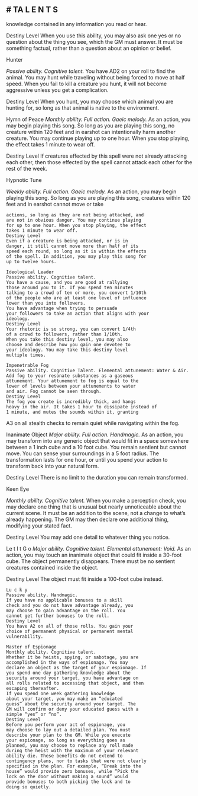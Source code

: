 ## # TA L E N T S

knowledge contained in any information you read or
hear.

Destiny Level
When you use this ability, you may also ask one
yes or no question about the thing you see, which the
GM must answer. It must be something factual,
rather than a question about an opinion or belief.

Hunter

_Passive ability. Cognitive talent._
You have AD2 on your roll to find the animal.
You may hunt while traveling without being forced
to move at half speed. When you fail to kill a
creature you hunt, it will not become aggressive
unless you get a complication.

Destiny Level
When you hunt, you may choose which animal
you are hunting for, so long as that animal is native
to the environment.

Hymn of Peace
_Monthly ability. Full action. Gaeic melody._
As an action, you may begin playing this song.
So long as you are playing this song, no creature
within 120 feet and in earshot can intentionally harm
another creature. You may continue playing up to
one hour. When you stop playing, the effect takes 1
minute to wear off.

Destiny Level
If creatures effected by this spell were not
already attacking each other, then those effected by
the spell cannot attack each other for the rest of the
week.

Hypnotic Tune

_Weekly ability. Full action. Gaeic melody._
As an action, you may begin playing this song.
So long as you are playing this song, creatures
within 120 feet and in earshot cannot move or take

```
actions, so long as they are not being attacked, and
are not in obvious danger. You may continue playing
for up to one hour. When you stop playing, the effect
takes 1 minute to wear off.
Destiny Level
Even if a creature is being attacked, or is in
danger, it still cannot move more than half of its
speed each round, so long as it is within the effects
of the spell. In addition, you may play this song for
up to twelve hours.
```

```
Ideological Leader
Passive ability. Cognitive talent.
You have a cause, and you are good at rallying
those around you to it. If you spend ten minutes
talking to a crowd of ten or more, you convert 1/10th
of the people who are at least one level of influence
lower than you into followers.
You have advantage when trying to persuade
your followers to take an action that aligns with your
ideology.
Destiny Level
Your rhetoric is so strong, you can convert 1/4th
of a crowd to followers, rather than 1/10th.
When you take this destiny level, you may also
choose and describe how you gain one devotee to
your ideology. You may take this destiny level
multiple times.
```

```
Impenetrable Fog
Passive ability. Cognitive Talent. Elemental attunement: Water & Air.
Add fog to your resonate substances as a gaseous
attunement. Your attunement to fog is equal to the
lower of levels between your attunements to water
and air. Fog cannot be seen through.
Destiny Level
The fog you create is incredibly thick, and hangs
heavy in the air. It takes 1 hour to dissipate instead of
1 minute, and mutes the sounds within it, granting
```

A3 on all stealth checks to remain quiet while
navigating within the fog.

Inanimate Object
_Major ability. Full action. Handmagic._
As an action, you may transform into any generic
object that would fit in a space somewhere between a
1 inch cube and a 10 foot cube. You remain sentient
but cannot move. You can sense your surroundings
in a 5 foot radius. The transformation lasts for one
hour, or until you spend your action to transform
back into your natural form.

Destiny Level
There is no limit to the duration you can remain
transformed.

Keen Eye

_Monthly ability. Cognitive talent._
When you make a perception check, you may
declare one thing that is unusual but nearly
unnoticeable about the current scene. It must be an
addition to the scene, not a change to what’s already
happening. The GM may then declare one additional
thing, modifying your stated fact.

Destiny Level
You may add one detail to whatever thing you
notice.

Le t I t G o
_Major ability. Cognitive talent. Elemental attunement: Void._
As an action, you may touch an inanimate object
that could fit inside a 30-foot cube. The object
permanently disappears. There must be no sentient
creatures contained inside the object.

Destiny Level
The object must fit inside a 100-foot cube
instead.

```
Lu c k y
Passive ability. Handmagic.
If you have no applicable bonuses to a skill
check and you do not have advantage already, you
may choose to gain advantage on the roll. You
cannot get further bonuses to the roll.
Destiny Level
You have A2 on all of those rolls. You gain your
choice of permanent physical or permanent mental
vulnerability.
```

```
Master of Espionage
Monthly ability. Cognitive talent.
Whether it be heists, spying, or sabotage, you are
accomplished in the ways of espionage. You may
declare an object as the target of your espionage. If
you spend one day gathering knowledge about the
security around your target, you have advantage on
all rolls related to accessing that object, and then
escaping thereafter.
If you spend one week gathering knowledge
about your target, you may make an “educated
guess” about the security around your target. The
GM will confirm or deny your educated guess with a
simple “yes” or “no”.
Destiny Level
Before you perform your act of espionage, you
may choose to lay out a detailed plan. You must
describe your plan to the GM. While you execute
your espionage, so long as everything goes as
planned, you may choose to replace any roll made
during the heist with the maximum of your relevant
ability die. These benefits do not extend to
contingency plans, nor to tasks that were not clearly
specified in the plan. For example, “Break into the
house” would provide zero bonuses, while “Pick the
lock on the door without making a sound” would
provide bonuses to both picking the lock and to
doing so quietly.
```
